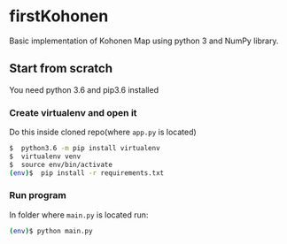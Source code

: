 # firstKohonen
Basic implementation of Kohonen Map using python 3 and NumPy library.

## Start from scratch

You need python 3.6 and pip3.6 installed

### Create virtualenv and open it

Do this inside cloned repo(where `app.py` is located)

```bash
$  python3.6 -m pip install virtualenv
$  virtualenv venv
$  source env/bin/activate
(env)$  pip install -r requirements.txt
```


### Run program

In folder where `main.py` is located run:
```sh
(env)$ python main.py
```
